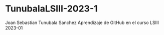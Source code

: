 # TunubalaLSIII-2023-1
Joan Sebastian Tunubala Sanchez
Aprendizaje de GitHub en el curso LSIII 2023-01
